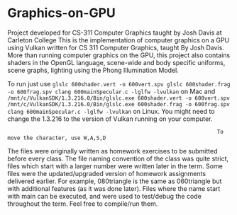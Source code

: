 # Graphics-on-GPU
Project developed for CS-311 Computer Graphics taught by Josh Davis at Carleton College
This is the implementation of computer graphics on a GPU using Vulkan written for CS 311 Computer Graphics, taught By Josh Davis.
More than running computer graphics on the GPU, this project also contains shaders in the OpenGL language, scene-wide and body specific uniforms, scene graphs, lighting using the Phong Illumination Model.

To run just use ```glslc 600shader.vert -o 600vert.spv
                 glslc 600shader.frag -o 600frag.spv
                 clang 600mainSpecular.c -lglfw -lvulkan``` on Mac and ```/mnt/c/VulkanSDK/1.3.216.0/Bin/glslc.exe 600shader.vert -o 600vert.spv
                                                                      /mnt/c/VulkanSDK/1.3.216.0/Bin/glslc.exe 600shader.frag -o 600frag.spv
                                                                      clang 600mainSpecular.c -lglfw -lvulkan``` on Linux. You might need to change the 1.3.216 to the version of Vulkan running on your computer.

                                                                      To move the character, use W,A,S,D

The files were originally written as homework exercises to be submitted before every class. The file naming convention of the class was quite strict, files which start with a larger number were written later in the term. Some files were the updated/upgraded version of homework assignments delivered earlier. For example, 080triangle is the same as 060triangle but with additional features (as it was done later). Files where the name start with main can be executed, and were used to test/debug the code throughout the term. Feel free to compile/run them. 
